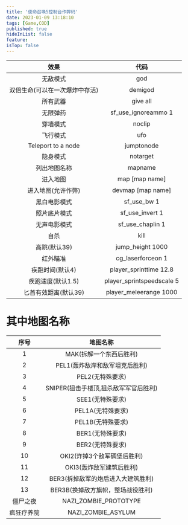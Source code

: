 ```yaml
---
title: '使命召唤5控制台作弊码'
date: 2023-01-09 13:18:10
tags: [Game,COD]
published: true
hideInList: false
feature: 
isTop: false
---
```

|效果|代码|
|:---:|:---:|
|无敌模式|god|
|双倍生命(可以在一次爆炸中存活)|demigod|
|所有武器|give all|
|无限弹药|sf_use_ignoreammo 1|
|穿墙模式|noclip|
|飞行模式|ufo|
|Teleport to a node|jumptonode|
|隐身模式|notarget|
|列出地图名称|mapname|
|进入地图|map [map name]|
|进入地图(允许作弊)|devmap [map name]
|黑白电影模式|sf_use_bw 1|
|照片底片模式|sf_use_invert 1|
|无声电影模式|sf_use_chaplin 1|
|自杀|kill|
|高跳(默认39)|jump_height 1000|
|红外瞄准|cg_laserforceon 1|
|疾跑时间(默认4)|player_sprinttime 12.8|
|疾跑速度(默认1.5)|player_sprintspeedscale 5|
|匕首有效距离(默认39)|player_meleerange 1000|

# 其中地图名称

|序号|地图名称|
|:---:|:---:|
|1|MAK(拆解一个东西后胜利)|
|2|PEL1(轰炸敌岸和敌军坦克后胜利)|
|3|PEL2(无特殊要求)|
|4|SNIPER(狙击手楼顶,狙杀敌军军官后胜利)|
|5|SEE1(无特殊要求)|
|6|PEL1A(无特殊要求)|
|7|PEL1B(无特殊要求)|
|8|BER1(无特殊要求)|
|9|BER2(无特殊要求)|
|10|OKI2(炸掉3个敌军碉堡后胜利)|
|11|OKI3(轰炸敌军建筑后胜利)|
|12|BER3(拆掉敌军的炮后进入大建筑胜利)|
|13|BER3B(换掉敌方旗帜，整场战役胜利)|
|僵尸之夜|NAZI_ZOMBIE_PROTOTYPE|
|疯狂疗养院|NAZI_ZOMBIE_ASYLUM|